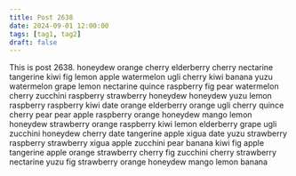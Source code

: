 ```yaml
---
title: Post 2638
date: 2024-09-01 12:00:00
tags: [tag1, tag2]
draft: false
---
```

This is post 2638.
honeydew
orange
cherry
elderberry
cherry
nectarine
tangerine
kiwi
fig
lemon
apple
watermelon
ugli
cherry
kiwi
banana
yuzu
watermelon
grape
lemon
nectarine
quince
raspberry
fig
pear
watermelon
cherry
zucchini
raspberry
strawberry
honeydew
honeydew
yuzu
lemon
raspberry
raspberry
kiwi
date
orange
elderberry
orange
ugli
cherry
quince
cherry
pear
pear
apple
raspberry
orange
honeydew
mango
lemon
honeydew
strawberry
orange
raspberry
kiwi
lemon
elderberry
grape
ugli
zucchini
honeydew
cherry
date
tangerine
apple
xigua
date
yuzu
strawberry
raspberry
strawberry
xigua
apple
zucchini
pear
banana
kiwi
fig
apple
tangerine
apple
orange
strawberry
cherry
fig
zucchini
cherry
strawberry
nectarine
yuzu
fig
strawberry
orange
honeydew
mango
lemon
banana
